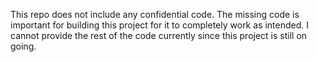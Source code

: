 This repo does not include any confidential code. The missing code is important for building this project for it to completely work as intended. I cannot provide the rest of the code currently since this project is still on going. 
